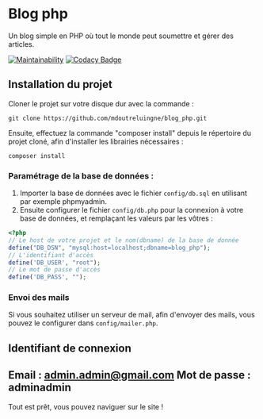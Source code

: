 # Blog php

Un blog simple en PHP où tout le monde peut soumettre et gérer des articles.

[![Maintainability](https://api.codeclimate.com/v1/badges/04239d7c8539561697da/maintainability)](https://codeclimate.com/github/mdoutreluingne/blog_php/maintainability)
[![Codacy Badge](https://app.codacy.com/project/badge/Grade/f613c11f527c44da83cfbb4534976dd9)](https://www.codacy.com/gh/mdoutreluingne/blog_php/dashboard?utm_source=github.com&utm_medium=referral&utm_content=mdoutreluingne/blog_php&utm_campaign=Badge_Grade)

## Installation du projet

Cloner le projet sur votre disque dur avec la commande :
```text
git clone https://github.com/mdoutreluingne/blog_php.git
```

Ensuite, effectuez la commande "composer install" depuis le répertoire du projet cloné, afin d'installer les librairies nécessaires :
```text
composer install
```

### Paramétrage de la base de données :

1) Importer la base de données avec le fichier `config/db.sql` en utilisant par exemple phpmyadmin. 
2) Ensuite configurer le fichier `config/db.php` pour la connexion à votre base de données, et remplaçant les valeurs par les vôtres :

````php
<?php
// Le host de votre projet et le nom(dbname) de la base de donnée
define("DB_DSN", "mysql:host=localhost;dbname=blog_php");
// L'identifiant d'accès
define('DB_USER', "root");
// Le mot de passe d'accès
define('DB_PASS', "");
````

### Envoi des mails

Si vous souhaitez utiliser un serveur de mail, afin d'envoyer des mails, vous pouvez le configurer dans `config/mailer.php`.

## Identifiant de connexion

Email : admin.admin@gmail.com
Mot de passe : adminadmin
---
Tout est prêt, vous pouvez naviguer sur le site !

